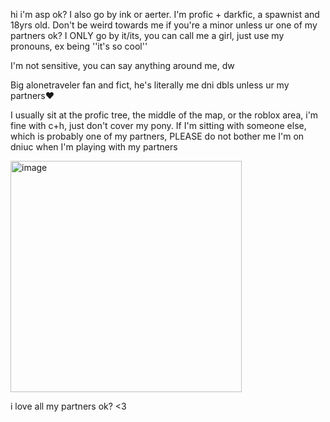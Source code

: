 hi i'm asp ok? I also go by ink or aerter. I'm profic + darkfic, a spawnist and 18yrs old. Don't be weird towards me if you're a minor unless ur one of my partners ok? I ONLY go by it/its, you can call me a girl, just use my pronouns, ex being ''it's so cool''

I'm not sensitive, you can say anything around me, dw

Big alonetraveler fan and fict, he's literally me dni dbls unless ur my partners❤ 

I usually sit at the profic tree, the middle of the map, or the roblox area, i'm fine with c+h, just don't cover my pony. If I'm sitting with someone else, which is probably one of my partners, PLEASE do not bother me I'm on dniuc when I'm playing with my partners

<img width="370" height="370" alt="image" src="https://github.com/user-attachments/assets/688926be-691f-4b9b-b309-9befe5aa4be6" />

i love all my partners ok? <3 

